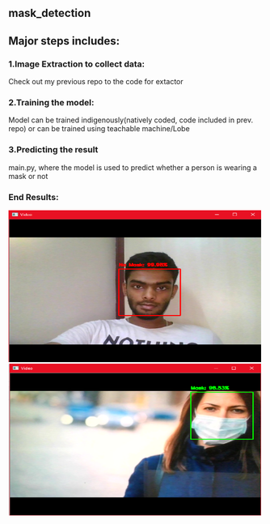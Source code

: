 ## mask_detection
## Major steps includes:
### 1.Image Extraction to collect data:
Check out my previous repo to the code for extactor
### 2.Training the model:
Model can be trained indigenously(natively coded, code included in prev. repo) or can be trained using teachable machine/Lobe
### 3.Predicting the result
main.py, where the model is used to predict whether a person is wearing a mask or not

### End Results:
<img src="images/s1.png" width=500 height=300>
<img src="images/s3.png" width=500 height=300>
